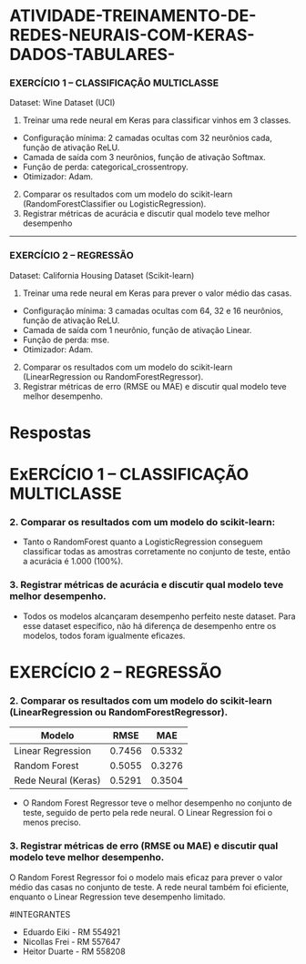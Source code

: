 # ATIVIDADE-TREINAMENTO-DE-REDES-NEURAIS-COM-KERAS-DADOS-TABULARES-
### EXERCÍCIO 1 – CLASSIFICAÇÃO MULTICLASSE
Dataset: Wine Dataset (UCI)
1. Treinar uma rede neural em Keras para classificar vinhos em 3 classes.
- Configuração mínima: 2 camadas ocultas com 32 neurônios cada, função de ativação ReLU.
- Camada de saída com 3 neurônios, função de ativação Softmax.
- Função de perda: categorical_crossentropy.
- Otimizador: Adam.
2. Comparar os resultados com um modelo do scikit-learn (RandomForestClassifier ou
LogisticRegression).
3. Registrar métricas de acurácia e discutir qual modelo teve melhor desempenho

---

### EXERCÍCIO 2 – REGRESSÃO
Dataset: California Housing Dataset (Scikit-learn)
1. Treinar uma rede neural em Keras para prever o valor médio das casas.
- Configuração mínima: 3 camadas ocultas com 64, 32 e 16 neurônios, função de ativação ReLU.
- Camada de saída com 1 neurônio, função de ativação Linear.
- Função de perda: mse.
- Otimizador: Adam.
2. Comparar os resultados com um modelo do scikit-learn (LinearRegression ou
RandomForestRegressor).
3. Registrar métricas de erro (RMSE ou MAE) e discutir qual modelo teve melhor desempenho.

# Respostas
# ExERCÍCIO 1 – CLASSIFICAÇÃO MULTICLASSE
### 2. Comparar os resultados com um modelo do scikit-learn:
- Tanto o RandomForest quanto a LogisticRegression conseguem classificar todas as amostras corretamente no conjunto de teste, então a acurácia é 1.000 (100%).
### 3. Registrar métricas de acurácia e discutir qual modelo teve melhor desempenho.
- Todos os modelos alcançaram desempenho perfeito neste dataset.
Para esse dataset específico, não há diferença de desempenho entre os modelos, todos foram igualmente eficazes.

# EXERCÍCIO 2 – REGRESSÃO
### 2. Comparar os resultados com um modelo do scikit-learn (LinearRegression ou RandomForestRegressor).
| Modelo              | RMSE   | MAE    |
| ------------------- | ------ | ------ |
| Linear Regression   | 0.7456 | 0.5332 |
| Random Forest       | 0.5055 | 0.3276 |
| Rede Neural (Keras) | 0.5291 | 0.3504 |

- O Random Forest Regressor teve o melhor desempenho no conjunto de teste, seguido de perto pela rede neural. O Linear Regression foi o menos preciso.
### 3. Registrar métricas de erro (RMSE ou MAE) e discutir qual modelo teve melhor desempenho.

O Random Forest Regressor foi o modelo mais eficaz para prever o valor médio das casas no conjunto de teste. A rede neural também foi eficiente, enquanto o Linear Regression teve desempenho limitado.

#INTEGRANTES
- Eduardo Eiki - RM 554921
- Nicollas Frei - RM 557647
- Heitor Duarte - RM 558208
